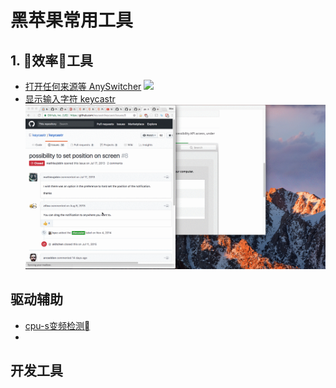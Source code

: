# 黑苹果常用工具
## 1. 效率工具
- [打开任何来源等 AnySwitcher](http://bbs.pcbeta.com/forum.php?mod=viewthread&tid=1833983)
![](http://bbs.pcbeta.com/data/attachment/forum/201911/19/004308e3xin3mib06w3i3z.png)
- [显示输入字符 keycastr](https://github.com/keycastr/keycastr)
 ![](https://github.com/keycastr/keycastr/raw/master/assets/reposition.gif)


## 驱动辅助
* [cpu-s变频检测](http://bbs.pcbeta.com/forum.php?mod=viewthread&tid=1698338)
* 

## 开发工具
